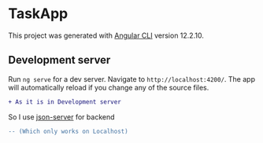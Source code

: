# TaskApp

This project was generated with [Angular CLI](https://github.com/angular/angular-cli) version 12.2.10.

## Development server

Run `ng serve` for a dev server. Navigate to `http://localhost:4200/`. The app will automatically reload if you change any of the source files.
```diff
+ As it is in Development server
```

So I use <a href="https://www.npmjs.com/package/json-server">json-server</a> for backend 
```diff
-- (Which only works on Localhost)
```
